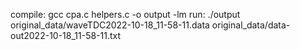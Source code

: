 compile: gcc cpa.c helpers.c -o output -lm
run: ./output original_data/waveTDC2022-10-18_11-58-11.data  original_data/data-out2022-10-18_11-58-11.txt